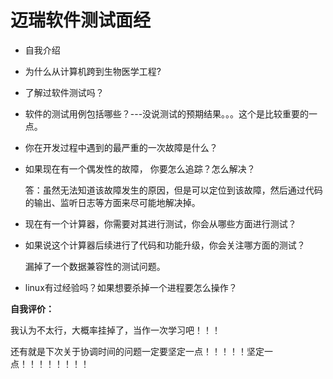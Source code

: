 # 迈瑞软件测试面经

- 自我介绍

- 为什么从计算机跨到生物医学工程?

- 了解过软件测试吗？

- 软件的测试用例包括哪些？---没说测试的预期结果。。。这个是比较重要的一点。

- 你在开发过程中遇到的最严重的一次故障是什么？

- 如果现在有一个偶发性的故障， 你要怎么追踪？怎么解决？

  答：虽然无法知道该故障发生的原因，但是可以定位到该故障，然后通过代码的输出、监听日志等方面来尽可能地解决掉。

- 现在有一个计算器，你需要对其进行测试，你会从哪些方面进行测试？

- 如果说这个计算器后续进行了代码和功能升级，你会关注哪方面的测试？

  漏掉了一个数据兼容性的测试问题。

- linux有过经验吗？如果想要杀掉一个进程要怎么操作？

**自我评价：**

我认为不太行，大概率挂掉了，当作一次学习吧！！！

还有就是下次关于协调时间的问题一定要坚定一点！！！！！坚定一点！！！！！！！！